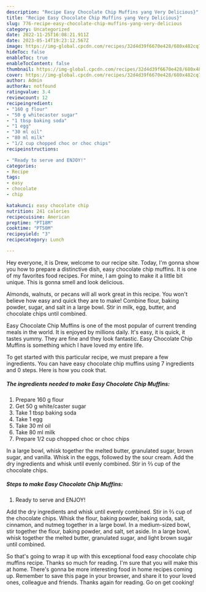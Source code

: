 ```yaml
---
description: "Recipe Easy Chocolate Chip Muffins yang Very Delicious}"
title: "Recipe Easy Chocolate Chip Muffins yang Very Delicious}"
slug: 776-recipe-easy-chocolate-chip-muffins-yang-very-delicious
category: Uncategorized
date: 2022-11-25T16:08:21.911Z
date: 2023-05-14T19:23:12.567Z
image: https://img-global.cpcdn.com/recipes/32d4d39f6670e428/680x482cq70/easy-chocolate-chip-muffins-recipe-main-photo.jpg
hideToc: false
enableToc: true
enableTocContent: false
thumbnail: https://img-global.cpcdn.com/recipes/32d4d39f6670e428/680x482cq70/easy-chocolate-chip-muffins-recipe-main-photo.jpg
cover: https://img-global.cpcdn.com/recipes/32d4d39f6670e428/680x482cq70/easy-chocolate-chip-muffins-recipe-main-photo.jpg
author: Admin
authorAv: notfound
ratingvalue: 3.4
reviewcount: 12
recipeingredient:
- "160 g flour"
- "50 g whitecaster sugar"
- "1 tbsp baking soda"
- "1 egg"
- "30 ml oil"
- "80 ml milk"
- "1/2 cup chopped choc or choc chips"
recipeinstructions:

- "Ready to serve and ENJOY!"
categories:
- Recipe
tags:
- easy
- chocolate
- chip

katakunci: easy chocolate chip 
nutrition: 241 calories
recipecuisine: American
preptime: "PT18M"
cooktime: "PT50M"
recipeyield: "3"
recipecategory: Lunch

---
```



Hey everyone, it is Drew, welcome to our recipe site. Today, I'm gonna show you how to prepare a distinctive dish, easy chocolate chip muffins. It is one of my favorites food recipes. For mine, I am going to make it a little bit unique. This is gonna smell and look delicious.

Almonds, walnuts, or pecans will all work great in this recipe. You won&#39;t believe how easy and quick they are to make! Combine flour, baking powder, sugar, and salt in a large bowl. Stir in milk, egg, butter, and chocolate chips until combined.

Easy Chocolate Chip Muffins is one of the most popular of current trending meals in the world. It is enjoyed by millions daily. It's easy, it is quick, it tastes yummy. They are fine and they look fantastic. Easy Chocolate Chip Muffins is something which I have loved my entire life.


To get started with this particular recipe, we must prepare a few ingredients. You can have easy chocolate chip muffins using 7 ingredients and 0 steps. Here is how you cook that.

<!--inarticleads1-->

##### The ingredients needed to make Easy Chocolate Chip Muffins:

1. Prepare 160 g flour
1. Get 50 g white/caster sugar
1. Take 1 tbsp baking soda
1. Take 1 egg
1. Take 30 ml oil
1. Take 80 ml milk
1. Prepare 1/2 cup chopped choc or choc chips


In a large bowl, whisk together the melted butter, granulated sugar, brown sugar, and vanilla. Whisk in the eggs, followed by the sour cream. Add the dry ingredients and whisk until evenly combined. Stir in ⅔ cup of the chocolate chips. 

<!--inarticleads2-->

##### Steps to make Easy Chocolate Chip Muffins:


1. Ready to serve and ENJOY!

Add the dry ingredients and whisk until evenly combined. Stir in ⅔ cup of the chocolate chips. Whisk the flour, baking powder, baking soda, salt, cinnamon, and nutmeg together in a large bowl. In a medium-sized bowl, stir together the flour, baking powder, and salt, set aside. In a large bowl, whisk together the melted butter, granulated sugar, and light brown sugar until combined. 

So that's going to wrap it up with this exceptional food easy chocolate chip muffins recipe. Thanks so much for reading. I'm sure that you will make this at home. There's gonna be more interesting food in home recipes coming up. Remember to save this page in your browser, and share it to your loved ones, colleague and friends. Thanks again for reading. Go on get cooking!
